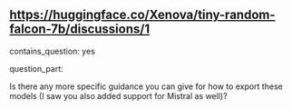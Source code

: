 ## https://huggingface.co/Xenova/tiny-random-falcon-7b/discussions/1

contains_question: yes

question_part: 

Is there any more specific guidance you can give for how to export these models (I saw you also added support for Mistral as well)?
